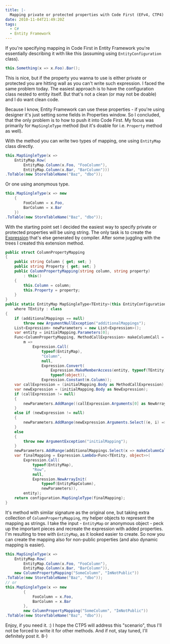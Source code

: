 ```yaml
---
title: |-
  Mapping private or protected properties with Code First (EFv4, CTP4)
date: 2010-11-04T21:49:20Z
tags:
  - C#
  - Entity Framework
---
```

If you're specifying mapping in Code First in Entity Framework you're essentially describing it with like this (assuming using `EntityConfiguration` class).

```csharp
this.Something(x => x.Foo).Bar();
```

This is nice, but if the property you wanna to use is either private or protected you are hitting wall as you can't write such expression. I faced the same problem today. The easiest approach is to have the configuration class nested to entity itself. But that's not a clean (or may not be doable) and I do want clean code.

Because I know, Entity Framework can use these properties - if you're using designer it's just setting some fields in Properties window. So I concluded, that the only problem is to how to push it into Code First. My focus was primarily for `MapSingleType` method (but it's doable for i.e. `Property` method as well).

With the method you can write two types of mapping, one using `EntityMap` class directly.

```csharp
this.MapSingleType(x =>
	EntityMap.Row(
		EntityMap.Column(x.Foo, "FooColumn"),
		EntityMap.Column(x.Bar, "BarColumn")))
.ToTable(new StoreTableName("Baz", "dbo"));
```

Or one using anonymous type.

```csharp
this.MapSingleType(x => new
    {
        FooColumn = x.Foo,
        BarColumn = x.Bar
    })
.ToTable(new StoreTableName("Baz", "dbo"));
```

With the starting point set I decided the easiest way to specify private or protected properties will be using string. The only task is to create the [Expression][1] that's else generated by compiler. After some juggling with the trees I created this extension method.

```csharp
public struct ColumnPropertyMapping
{
	public string Column { get; set; }
	public string Property { get; set; }
	public ColumnPropertyMapping(string column, string property)
		: this()
	{
		this.Column = column;
		this.Property = property;
	}
}
public static EntityMap MapSingleType<TEntity>(this EntityConfiguration<TEntity> configuration, Expression<Func<TEntity, object>> initialMapping, params ColumnPropertyMapping[] additionalMappings)
	where TEntity : class
{
	if (additionalMappings == null)
		throw new ArgumentNullException("additionalMappings");
	List<Expression> newParameters = new List<Expression>();
	var entity = initialMapping.Parameters[0];
	Func<ColumnPropertyMapping, MethodCallExpression> makeColumnCall =
		m =>
			Expression.Call(
				typeof(EntityMap),
				"Column",
				null,
				Expression.Convert(
					Expression.MakeMemberAccess(entity, typeof(TEntity).GetMember(m.Property, BindingFlags.Instance | BindingFlags.Public | BindingFlags.NonPublic).First()),
					typeof(object)),
				Expression.Constant(m.Column));
	var callExpression = (initialMapping.Body as MethodCallExpression);
	var newExpression = (initialMapping.Body as NewExpression);
	if (callExpression != null)
	{
		newParameters.AddRange((callExpression.Arguments[0] as NewArrayExpression).Expressions);
	}
	else if (newExpression != null)
	{
		newParameters.AddRange(newExpression.Arguments.Select((e, i) => new ColumnPropertyMapping(newExpression.Members[i].Name, (e as MemberExpression).Member.Name)).Select(x => makeColumnCall(x)));
	}
	else
	{
		throw new ArgumentException("initialMapping");
	}
	newParameters.AddRange(additionalMappings.Select(x => makeColumnCall(x)));
	var finalMapping = Expression.Lambda<Func<TEntity, object>>(
		Expression.Call(
			typeof(EntityMap),
			"Row",
			null,
			Expression.NewArrayInit(
				typeof(EntityMapColumn),
				newParameters)),
		entity);
	return configuration.MapSingleType(finalMapping);
}
```

It's method with similar signature as the original one, but taking extra collection of `ColumnPropertyMapping`, my helper objects to represent the mapping as strings. I take the input - `EntityMap` or anonymous object - peck up the important pieces and recreate the expression with added properties. I'm resulting to tree with `EntityMap`, as it looked easier to create. So now you can create the mapping also for non-public properties (and also dynamic mapping is easier).

```csharp
this.MapSingleType(x =>
	EntityMap.Row(
		EntityMap.Column(x.Foo, "FooColumn"),
		EntityMap.Column(x.Bar, "BarColumn")),
	new ColumnPropertyMapping("SomeColumn", "ImNotPublic"))
.ToTable(new StoreTableName("Baz", "dbo"));
// or
this.MapSingleType(x => new
		{
			FooColumn = x.Foo,
			BarColumn = x.Bar
		},
		new ColumnPropertyMapping("SomeColumn", "ImNotPublic"))
.ToTable(new StoreTableName("Baz", "dbo"));
```

Enjoy, if you need it. :) I hope the CTP5 will address this "scenario", thus I'll not be forced to write it for other methods. And if not, stay tuned, I'll definitely post it. 8-)

[1]: http://msdn.microsoft.com/en-us/library/system.linq.expressions.expression.aspx
